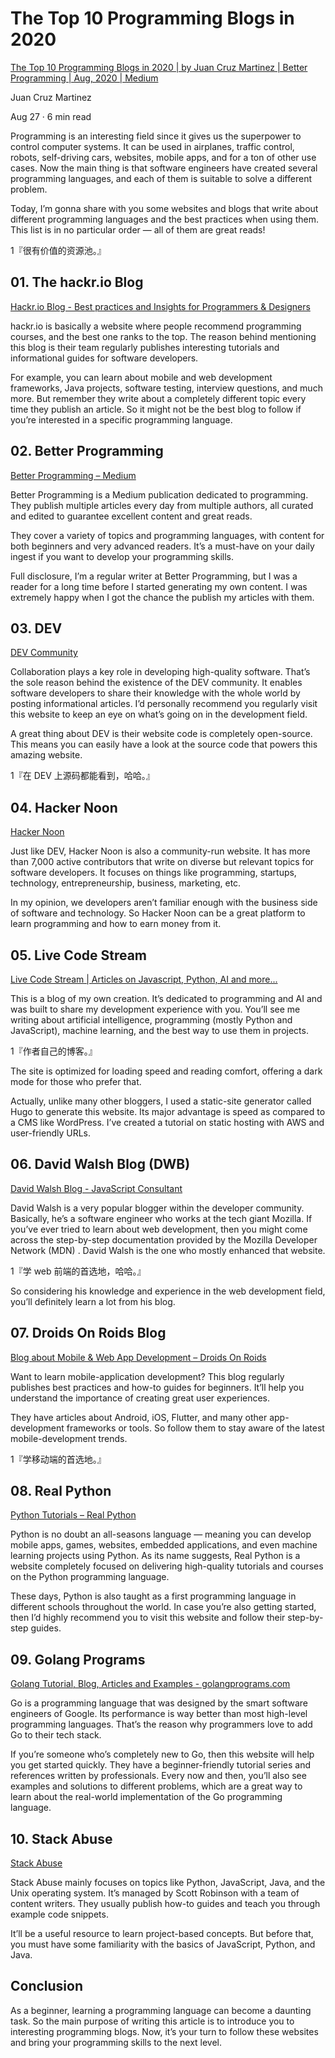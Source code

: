# The Top 10 Programming Blogs in 2020

[The Top 10 Programming Blogs in 2020 | by Juan Cruz Martinez | Better Programming | Aug, 2020 | Medium](https://medium.com/better-programming/top-10-programming-blogs-in-2020-dda86feead1f)

Juan Cruz Martinez

Aug 27 · 6 min read

Programming is an interesting field since it gives us the superpower to control computer systems. It can be used in airplanes, traffic control, robots, self-driving cars, websites, mobile apps, and for a ton of other use cases. Now the main thing is that software engineers have created several programming languages, and each of them is suitable to solve a different problem.

Today, I’m gonna share with you some websites and blogs that write about different programming languages and the best practices when using them. This list is in no particular order — all of them are great reads!

1『很有价值的资源池。』

## 01. The hackr.io Blog

[Hackr.io Blog - Best practices and Insights for Programmers & Designers](https://hackr.io/blog)

hackr.io is basically a website where people recommend programming courses, and the best one ranks to the top. The reason behind mentioning this blog is their team regularly publishes interesting tutorials and informational guides for software developers.

For example, you can learn about mobile and web development frameworks, Java projects, software testing, interview questions, and much more. But remember they write about a completely different topic every time they publish an article. So it might not be the best blog to follow if you’re interested in a specific programming language.

## 02. Better Programming

[Better Programming – Medium](https://medium.com/better-programming)

Better Programming is a Medium publication dedicated to programming. They publish multiple articles every day from multiple authors, all curated and edited to guarantee excellent content and great reads.

They cover a variety of topics and programming languages, with content for both beginners and very advanced readers. It’s a must-have on your daily ingest if you want to develop your programming skills.

Full disclosure, I’m a regular writer at Better Programming, but I was a reader for a long time before I started generating my own content. I was extremely happy when I got the chance the publish my articles with them.

## 03. DEV

[DEV Community](https://dev.to/)

Collaboration plays a key role in developing high-quality software. That’s the sole reason behind the existence of the DEV community. It enables software developers to share their knowledge with the whole world by posting informational articles. I’d personally recommend you regularly visit this website to keep an eye on what’s going on in the development field.

A great thing about DEV is their website code is completely open-source. This means you can easily have a look at the source code that powers this amazing website.

1『在 DEV 上源码都能看到，哈哈。』

## 04. Hacker Noon

[Hacker Noon](https://hackernoon.com/)

Just like DEV, Hacker Noon is also a community-run website. It has more than 7,000 active contributors that write on diverse but relevant topics for software developers. It focuses on things like programming, startups, technology, entrepreneurship, business, marketing, etc.

In my opinion, we developers aren’t familiar enough with the business side of software and technology. So Hacker Noon can be a great platform to learn programming and how to earn money from it.

## 05. Live Code Stream

[Live Code Stream | Articles on Javascript, Python, AI and more...](https://livecodestream.dev/)

This is a blog of my own creation. It’s dedicated to programming and AI and was built to share my development experience with you. You’ll see me writing about artificial intelligence, programming (mostly Python and JavaScript), machine learning, and the best way to use them in projects.

1『作者自己的博客。』

The site is optimized for loading speed and reading comfort, offering a dark mode for those who prefer that.

Actually, unlike many other bloggers, I used a static-site generator called Hugo to generate this website. Its major advantage is speed as compared to a CMS like WordPress. I’ve created a tutorial on static hosting with AWS and user-friendly URLs.

## 06. David Walsh Blog (DWB)

[David Walsh Blog - JavaScript Consultant](https://davidwalsh.name/)

David Walsh is a very popular blogger within the developer community. Basically, he’s a software engineer who works at the tech giant Mozilla. If you’ve ever tried to learn about web development, then you might come across the step-by-step documentation provided by the Mozilla Developer Network (MDN) . David Walsh is the one who mostly enhanced that website.

1『学 web 前端的首选地，哈哈。』

So considering his knowledge and experience in the web development field, you’ll definitely learn a lot from his blog.

## 07. Droids On Roids Blog

[Blog about Mobile & Web App Development – Droids On Roids](https://www.thedroidsonroids.com/blog)

Want to learn mobile-application development? This blog regularly publishes best practices and how-to guides for beginners. It’ll help you understand the importance of creating great user experiences.

They have articles about Android, iOS, Flutter, and many other app-development frameworks or tools. So follow them to stay aware of the latest mobile-development trends.

1『学移动端的首选地。』

## 08. Real Python

[Python Tutorials – Real Python](https://realpython.com/)

Python is no doubt an all-seasons language — meaning you can develop mobile apps, games, websites, embedded applications, and even machine learning projects using Python. As its name suggests, Real Python is a website completely focused on delivering high-quality tutorials and courses on the Python programming language.

These days, Python is also taught as a first programming language in different schools throughout the world. In case you’re also getting started, then I’d highly recommend you to visit this website and follow their step-by-step guides.

## 09. Golang Programs

[Golang Tutorial, Blog, Articles and Examples - golangprograms.com](https://www.golangprograms.com/)

Go is a programming language that was designed by the smart software engineers of Google. Its performance is way better than most high-level programming languages. That’s the reason why programmers love to add Go to their tech stack.

If you’re someone who’s completely new to Go, then this website will help you get started quickly. They have a beginner-friendly tutorial series and references written by professionals. Every now and then, you’ll also see examples and solutions to different problems, which are a great way to learn about the real-world implementation of the Go programming language.

## 10. Stack Abuse

[Stack Abuse](https://stackabuse.com/)

Stack Abuse mainly focuses on topics like Python, JavaScript, Java, and the Unix operating system. It’s managed by Scott Robinson with a team of content writers. They usually publish how-to guides and teach you through example code snippets.

It’ll be a useful resource to learn project-based concepts. But before that, you must have some familiarity with the basics of JavaScript, Python, and Java.

## Conclusion

As a beginner, learning a programming language can become a daunting task. So the main purpose of writing this article is to introduce you to interesting programming blogs. Now, it’s your turn to follow these websites and bring your programming skills to the next level.